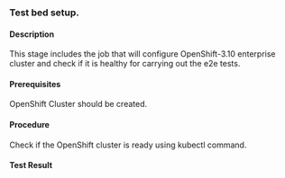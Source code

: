 ### Test bed setup.

#### Description

This stage includes the job that will configure OpenShift-3.10 enterprise cluster and check if it is healthy for carrying out the e2e tests.

#### Prerequisites

OpenShift Cluster should be created.

#### Procedure

Check if the OpenShift cluster is ready using kubectl command.

#### Test Result





